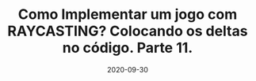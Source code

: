---
layout: page
title: "Como Implementar um jogo com RAYCASTING? Colocando os deltas no código. Parte 11."
date: 2020-09-30
type: video
description: Neste vídeo eu adiciono no código os deltas que foram calculados no vídeo anterior.
entry_number: 111
youtube_video_id: EzJqYEU9Td4
repository: 0111-engine-de-raycasting-parte11
has_code: false
has_p5: false
tags: [Wolfenstein 3D, Raycasting]
playlists: [Engine de Raycasting]
permalink: /engine-raycasting-parte11/
---